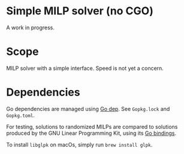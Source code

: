 # Simple MILP solver (no CGO)

A work in progress.

# Scope

MILP solver with a simple interface. Speed is not yet a concern.

# Dependencies

Go dependencies are managed using [Go dep](https://github.com/golang/dep). See `Gopkg.lock` and `Gopkg.toml`.

For testing, solutions to randomized MILPs are compared to solutions produced by the GNU Linear Programming Kit, using its [Go bindings](https://github.com/lukpank/go-glpk).

To install `libglpk` on macOs, simply run `brew install glpk`.



